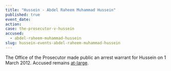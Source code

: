 ```yaml
---
title: "Hussein - Abdel Raheem Muhammad Hussein"
published: true
event_date:
action:
case: the-prosecutor-v-hussein
accused:
  - abdel-raheem-muhammad-hussein
slug: hussein-events-abdel-raheem-muhammad-hussein
---
```


The Office of the Prosecutor made public an arrest warrant for Hussein on 1 March 2012. Accused remains [at-large](http://www.nytimes.com/2014/07/17/opinion/in-sudan-the-janjaweed-rides-again.html?_r=0).

